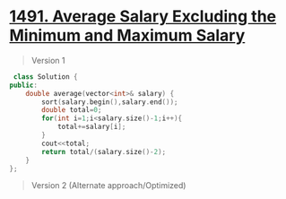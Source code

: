 # [1491. Average Salary Excluding the Minimum and Maximum Salary](https://leetcode.com/problems/average-salary-excluding-the-minimum-and-maximum-salary/)
> Version 1
```c++
 class Solution {
public:
    double average(vector<int>& salary) {
        sort(salary.begin(),salary.end());
        double total=0;
        for(int i=1;i<salary.size()-1;i++){
            total+=salary[i];
        }
        cout<<total;
        return total/(salary.size()-2);
    }
};
```

> Version 2 (Alternate approach/Optimized)